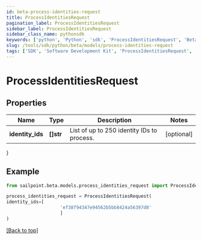 ```yaml
---
id: beta-process-identities-request
title: ProcessIdentitiesRequest
pagination_label: ProcessIdentitiesRequest
sidebar_label: ProcessIdentitiesRequest
sidebar_class_name: pythonsdk
keywords: ['python', 'Python', 'sdk', 'ProcessIdentitiesRequest', 'BetaProcessIdentitiesRequest'] 
slug: /tools/sdk/python/beta/models/process-identities-request
tags: ['SDK', 'Software Development Kit', 'ProcessIdentitiesRequest', 'BetaProcessIdentitiesRequest']
---
```


# ProcessIdentitiesRequest


## Properties

Name | Type | Description | Notes
------------ | ------------- | ------------- | -------------
**identity_ids** | **[]str** | List of up to 250 identity IDs to process. | [optional] 
}

## Example

```python
from sailpoint.beta.models.process_identities_request import ProcessIdentitiesRequest

process_identities_request = ProcessIdentitiesRequest(
identity_ids=[
                    'ef38f94347e94562b5bb8424a56397d8'
                    ]
)

```
[[Back to top]](#) 


